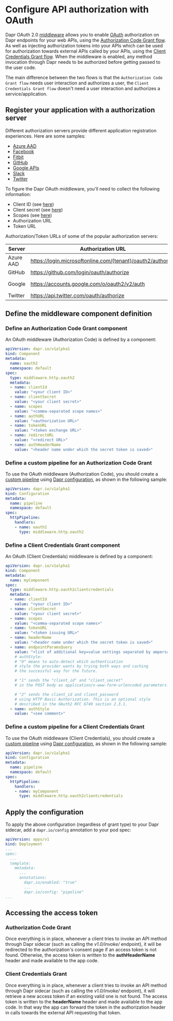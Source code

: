 # Configure API authorization with OAuth

Dapr OAuth 2.0 [middleware](../../concepts/middleware/README.md) allows you to enable [OAuth](https://oauth.net/2/)
authorization on Dapr endpoints for your web APIs,
using the [Authorization Code Grant flow](https://tools.ietf.org/html/rfc6749#section-4.1).
As well as injecting authorization tokens into your APIs which can be used for authorization towards external APIs
called by your APIs,
using the [Client Credentials Grant flow](https://tools.ietf.org/html/rfc6749#section-4.4).
When the middleware is enabled,
any method invocation through Dapr needs to be authorized before getting passed to the user code.

The main difference between the two flows is that the
`Authorization Code Grant flow` needs user interaction and authorizes a user,
the `Client Credentials Grant flow` doesn't need a user interaction and authorizes a service/application.

## Register your application with a authorization server

Different authorization servers provide different application registration experiences. Here are some samples:

* [Azure AAD](https://docs.microsoft.com/en-us/azure/active-directory/develop/v1-protocols-oauth-code)
* [Facebook](https://developers.facebook.com/apps)
* [Fitbit](https://dev.fitbit.com/build/reference/web-api/oauth2/)
* [GitHub](https://developer.github.com/apps/building-oauth-apps/creating-an-oauth-app/)
* [Google APIs](https://console.developers.google.com/apis/credentials/consen)
* [Slack](https://api.slack.com/docs/oauth)
* [Twitter](http://apps.twitter.com/)

To figure the Dapr OAuth middleware, you'll need to collect the following information:

* Client ID (see [here](https://www.oauth.com/oauth2-servers/client-registration/client-id-secret/))
* Client secret (see [here](https://www.oauth.com/oauth2-servers/client-registration/client-id-secret/))
* Scopes (see [here](https://oauth.net/2/scope/))
* Authorization URL
* Token URL

Authorization/Token URLs of some of the popular authorization servers:

|Server|Authorization URL|Token URL|
|--------|--------|--------|
|Azure AAD|<https://login.microsoftonline.com/{tenant}/oauth2/authorize>|<https://login.microsoftonline.com/{tenant}/oauth2/token>|
|GitHub|<https://github.com/login/oauth/authorize>|<https://github.com/login/oauth/access_token>|
|Google|<https://accounts.google.com/o/oauth2/v2/auth>|<https://accounts.google.com/o/oauth2/token> <https://www.googleapis.com/oauth2/v4/token>|
|Twitter|<https://api.twitter.com/oauth/authorize>|<https://api.twitter.com/oauth2/token>|

## Define the middleware component definition

### Define an Authorization Code Grant component

An OAuth middleware (Authorization Code) is defined by a component:

```yaml
apiVersion: dapr.io/v1alpha1
kind: Component
metadata:
  name: oauth2
  namespace: default
spec:
  type: middleware.http.oauth2
  metadata:
  - name: clientId
    value: "<your client ID>"
  - name: clientSecret
    value: "<your client secret>"
  - name: scopes
    value: "<comma-separated scope names>"
  - name: authURL
    value: "<authorization URL>"
  - name: tokenURL
    value: "<token exchange URL>"
  - name: redirectURL
    value: "<redirect URL>"
  - name: authHeaderName
    value: "<header name under which the secret token is saved>"
```

### Define a custom pipeline for an Authorization Code Grant

To use the OAuth middleware (Authorization Code), you should create a [custom pipeline](../../concepts/middleware/README.md)
using [Dapr configuration](../../concepts/configuration/README.md), as shown in the following sample:

```yaml
apiVersion: dapr.io/v1alpha1
kind: Configuration
metadata:
  name: pipeline
  namespace: default
spec:
  httpPipeline:
    handlers:
    - name: oauth2
      type: middleware.http.oauth2
```

### Define a Client Credentials Grant component

An OAuth (Client Credentials) middleware is defined by a component:

```yaml
apiVersion: dapr.io/v1alpha1
kind: Component
metadata:
  name: myComponent
spec:
  type: middleware.http.oauth2clientcredentials
  metadata:
  - name: clientId
    value: "<your client ID>"
  - name: clientSecret
    value: "<your client secret>"
  - name: scopes
    value: "<comma-separated scope names>"
  - name: tokenURL
    value: "<token issuing URL>"
  - name: headerName
    value: "<header name under which the secret token is saved>"
  - name: endpointParamsQuery
    value: "<list of additional key=value settings separated by ampersands or semicolons forwarded to the token issuing service>"
    # authStyle:
    # "0" means to auto-detect which authentication
    # style the provider wants by trying both ways and caching
    # the successful way for the future.

    # "1" sends the "client_id" and "client_secret"
    # in the POST body as application/x-www-form-urlencoded parameters.

    # "2" sends the client_id and client_password
    # using HTTP Basic Authorization. This is an optional style
    # described in the OAuth2 RFC 6749 section 2.3.1.
  - name: authStyle
    value: "<see comment>"
```

### Define a custom pipeline for a Client Credentials Grant

To use the OAuth middleware (Client Credentials), you should create a [custom pipeline](../../concepts/middleware/README.md)
using [Dapr configuration](../../concepts/configuration/README.md), as shown in the following sample:

```yaml
apiVersion: dapr.io/v1alpha1
kind: Configuration
metadata:
  name: pipeline
  namespace: default
spec:
  httpPipeline:
    handlers:
    - name: myComponent
      type: middleware.http.oauth2clientcredentials
```

## Apply the configuration

To apply the above configuration (regardless of grant type)
to your Dapr sidecar, add a ```dapr.io/config``` annotation to your pod spec:

```yaml
apiVersion: apps/v1
kind: Deployment
...
spec:
  ...
  template:
    metadata:
      ...
      annotations:
        dapr.io/enabled: "true"
        ...
        dapr.io/config: "pipeline"
...
```

## Accessing the access token

### Authorization Code Grant

Once everything is in place, whenever a client tries to invoke an API method through Dapr sidecar
(such as calling the *v1.0/invoke/* endpoint),
it will be redirected to the authorization's consent page if an access token is not found.
Otherwise, the access token is written to the **authHeaderName** header and made available to the app code.

### Client Credentials Grant

Once everything is in place, whenever a client tries to invoke an API method through Dapr sidecar
(such as calling the *v1.0/invoke/* endpoint),
it will retrieve a new access token if an existing valid one is not found.
The access token is written to the **headerName** header and made available to the app code.
In that way the app can forward the token in the authorization header in calls towards the external API requesting that token.
